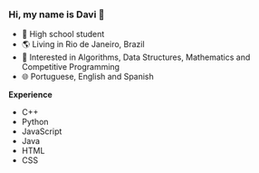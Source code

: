 ### Hi, my name is Davi 👋
 - 🏫 High school student
- 🌎 Living in Rio de Janeiro, Brazil
 - 🧠 Interested in Algorithms, Data Structures, Mathematics and Competitive Programming
 - 🌐 Portuguese, English and Spanish

**Experience**
 - C++
 - Python
 - JavaScript
 - Java
 - HTML
 - CSS

<!--
**davigole/davigole** is a ✨ _special_ ✨ repository because its `README.md` (this file) appears on your GitHub profile.

Here are some ideas to get you started:

- 🔭 I’m currently working on ...
- 🌱 I’m currently learning ...
- 👯 I’m looking to collaborate on ...
- 🤔 I’m looking for help with ...
- 💬 Ask me about ...
- 📫 How to reach me: ...
- ⚡ Fun fact: ...
-->
